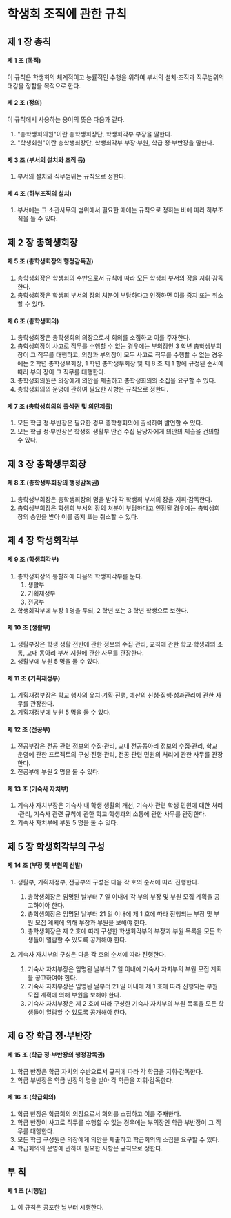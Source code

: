 # 학생회 조직에 관한 규칙

## 제 1 장 총칙

#### 제 1 조 (목적)

이 규칙은 학생회의 체계적이고 능률적인 수행을 위하여 부서의 설치&middot;조직과 직무범위의 대강을 정함을 목적으로 한다.

#### 제 2 조 (정의)

이 규칙에서 사용하는 용어의 뜻은 다음과 같다.

1.  "총학생회의원"이란 총학생회장단, 학생회각부 부장을 말한다.
1.  "학생회원"이란 총학생회장단, 학생회각부 부장&middot;부원, 학급 정&middot;부반장을 말한다.

#### 제 3 조 (부서의 설치와 조직 등)

1.  부서의 설치와 직무범위는 규칙으로 정한다.

#### 제 4 조 (하부조직의 설치)

1.  부서에는 그 소관사무의 범위에서 필요한 때에는 규칙으로 정하는 바에 따라 하부조직을 둘 수 있다.

## 제 2 장 총학생회장

#### 제 5 조 (총학생회장의 행정감독권)

1.  총학생회장은 학생회의 수반으로서 규칙에 따라 모든 학생회 부서의 장을 지휘&middot;감독한다.
1.  총학생회장은 학생회 부서의 장의 처분이 부당하다고 인정하면 이를 중지 또는 취소할 수 있다.

#### 제 6 조 (총학생회의)

1.  총학생회장은 총학생회의 의장으로서 회의를 소집하고 이를 주재한다.
1.  총학생회장이 사고로 직무를 수행할 수 없는 경우에는 부의장인 3 학년 총학생부회장이 그 직무를 대행하고, 의장과 부의장이 모두 사고로 직무를 수행할 수 없는 경우에는 2 학년 총학생부회장, 1 학년 총학생부회장 및 제 8 조 제 1 항에 규정된 순서에 따라 부의 장이 그 직무를 대행한다.
1.  총학생회의원은 의장에게 의안을 제출하고 총학생회의의 소집을 요구할 수 있다.
1.  총학생회의의 운영에 관하여 필요한 사항은 규칙으로 정한다.

#### 제 7 조 (총학생회의의 출석권 및 의안제출)

1.  모든 학급 정&middot;부반장은 필요한 경우 총학생회의에 출석하여 발언할 수 있다.
1.  모든 학급 정&middot;부반장은 학생회 생활부 안건 수집 담당자에게 의안의 제출을 건의할 수 있다.

## 제 3 장 총학생부회장

#### 제 8 조 (총학생부회장의 행정감독권)

1.  총학생부회장은 총학생회장의 명을 받아 각 학생회 부서의 장을 지휘&middot;감독한다.
1.  총학생부회장은 학생회 부서의 장의 처분이 부당하다고 인정될 경우에는 총학생회장의 승인을 받아 이를 중지 또는 취소할 수 있다.

## 제 4 장 학생회각부

#### 제 9 조 (학생회각부)

1.  총학생회장의 통할하에 다음의 학생회각부를 둔다.
    1.  생활부
    1.  기획재정부
    1.  전공부
1.  학생회각부에 부장 1 명을 두되, 2 학년 또는 3 학년 학생으로 보한다.

#### 제 10 조 (생활부)

1.  생활부장은 학생 생활 전반에 관한 정보의 수집&middot;관리, 교칙에 관한 학교&middot;학생과의 소통, 교내 동아리&middot;부서 지원에 관한 사무를 관장한다.
1.  생활부에 부원 5 명을 둘 수 있다.

#### 제 11 조 (기획재정부)

1.  기획재정부장은 학교 행사의 유치&middot;기획&middot;진행, 예산의 신청&middot;집행&middot;성과관리에 관한 사무를 관장한다.
1.  기획재정부에 부원 5 명을 둘 수 있다.

#### 제 12 조 (전공부)

1.  전공부장은 전공 관련 정보의 수집&middot;관리, 교내 전공동아리 정보의 수집&middot;관리, 학교 운영에 관한 프로젝트의 구성&middot;진행&middot;관리, 전공 관련 민원의 처리에 관한 사무를 관장한다.
1.  전공부에 부원 2 명을 둘 수 있다.

#### 제 13 조 (기숙사 자치부)

1.  기숙사 자치부장은 기숙사 내 학생 생활의 개선, 기숙사 관련 학생 민원에 대한 처리&middot;관리, 기숙사 관련 규칙에 관한 학교&middot;학생과의 소통에 관한 사무를 관장한다.
1.  기숙사 자치부에 부원 5 명을 둘 수 있다.

## 제 5 장 학생회각부의 구성

#### 제 14 조 (부장 및 부원의 선발)

1.  생활부, 기획재정부, 전공부의 구성은 다음 각 호의 순서에 따라 진행한다.

    1.  총학생회장은 임명된 날부터 7 일 이내에 각 부의 부장 및 부원 모집 계획을 공고하여야 한다.
    1.  총학생회장은 임명된 날부터 21 일 이내에 제 1 호에 따라 진행되는 부장 및 부원 모집 계획에 의해 부장과 부원을 보해야 한다.
    1.  총학생회장은 제 2 호에 따라 구성한 학생회각부의 부장과 부원 목록을 모든 학생들이 열람할 수 있도록 공개해야 한다.

1.  기숙사 자치부의 구성은 다음 각 호의 순서에 따라 진행한다.

    1.  기숙사 자치부장은 임명된 날부터 7 일 이내에 기숙사 자치부의 부원 모집 계획을 공고하여야 한다.
    1.  기숙사 자치부장은 임명된 날부터 21 일 이내에 제 1 호에 따라 진행되는 부원 모집 계획에 의해 부원을 보해야 한다.
    1.  기숙사 자치부장은 제 2 호에 따라 구성한 기숙사 자치부의 부원 목록을 모든 학생들이 열람할 수 있도록 공개해야 한다.

## 제 6 장 학급 정&middot;부반장

#### 제 15 조 (학급 정&middot;부반장의 행정감독권)

1.  학급 반장은 학급 자치의 수반으로서 규칙에 따라 각 학급을 지휘&middot;감독한다.
1.  학급 부반장은 학급 반장의 명을 받아 각 학급을 지휘&middot;감독한다.

#### 제 16 조 (학급회의)

1.  학급 반장은 학급회의 의장으로서 회의를 소집하고 이를 주재한다.
1.  학급 반장이 사고로 직무를 수행할 수 없는 경우에는 부의장인 학급 부반장이 그 직무를 대행한다.
1.  모든 학급 구성원은 의장에게 의안을 제출하고 학급회의의 소집을 요구할 수 있다.
1.  학급회의의 운영에 관하여 필요한 사항은 규칙으로 정한다.

## 부 칙

#### 제 1 조 (시행일)

1.  이 규칙은 공포한 날부터 시행한다.
